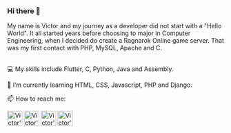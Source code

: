 ### Hi there 👋

My name is Victor and my journey as a developer did not start with a "Hello World". It all started years before choosing to major in Computer Engineering, when I decided do create a Ragnarok Online game server. That was my first contact with PHP, MySQL, Apache and C.
<br/><br/>
<!--🔭 Looking for job opportunities.-->
💻 My skills include Flutter, C, Python, Java and Assembly.

🌱 I’m currently learning HTML, CSS, Javascript, PHP and Django.

📫 How to reach me: 


[<img src="https://github.com/FortAwesome/Font-Awesome/blob/master/svgs/brands/linkedin.svg" width=35 alt="Victor's LinkedIn">](https://www.linkedin.com/in/victorfa/)
[<img src="https://github.com/FortAwesome/Font-Awesome/blob/master/svgs/brands/twitter-square.svg" width=35 alt="Victor's Twitter">](https://www.twitter.com/vicommit/)
[<img src="https://github.com/FortAwesome/Font-Awesome/blob/master/svgs/brands/github-square.svg" width=35 alt="Victor's landing page">](https://farvic.github.io/)
[<img src="https://github.com/FortAwesome/Font-Awesome/blob/master/svgs/brands/dev.svg" width=35 alt="Victor's dev.to">](https://dev.to/farvic)


<!--
**farvic/farvic** is a ✨ _special_ ✨ repository because its `README.md` (this file) appears on your GitHub profile.

My journey as a developer did not start with a "Hello World". In fact, it all started when I decided do create a Ragnarok Online game server. There I had my first contact with PHP, MySQL, Apache and C. I learned how to write my first script looking for patterns in the files of other NPC's (Non-Player Character).

- 🔭 I’m currently working on ...
- 🌱 I’m currently learning HTML, CSS, Javascript, PHP and Django.
- 💻 My skills include Python, Flutter, Java and C.
- 👯 I’m looking to collaborate on ...
- 🤔 I’m looking for help with ...
- 💬 Ask me about ...
- 📫 How to reach me: ...
- 😄 Pronouns: ...
- ⚡ Fun fact: ...
-->
